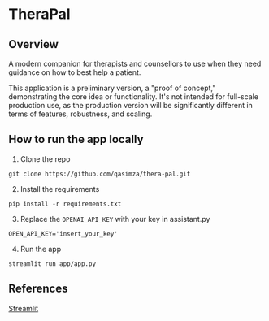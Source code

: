 # TheraPal

## Overview
A modern companion for therapists and counsellors to use when they need guidance on how to best help a patient. 

This application is a preliminary version, a "proof of concept," demonstrating the core idea or functionality. It's not intended for full-scale production use, as the production version will be significantly different in terms of features, robustness, and scaling.

## How to run the app locally
1. Clone the repo
```
git clone https://github.com/qasimza/thera-pal.git
```
2. Install the requirements
```
pip install -r requirements.txt
```
3. Replace the `OPENAI_API_KEY` with your key in assistant.py
```
OPEN_API_KEY='insert_your_key'
```
4. Run the app
```
streamlit run app/app.py 
```

## References
[Streamlit](https://docs.streamlit.io/)
